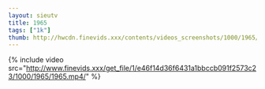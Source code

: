 ```yaml
--- 
layout: sieutv
title: 1965
tags: ["1k"]
thumb: http://hwcdn.finevids.xxx/contents/videos_screenshots/1000/1965/preview.mp4.jpg
---
```

{% include video src="http://www.finevids.xxx/get_file/1/e46f14d36f6431a1bbccb091f2573c23/1000/1965/1965.mp4/" %} 
